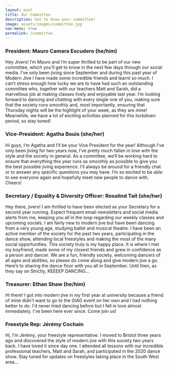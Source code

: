```yaml
---
layout: post
title: Our Committee
description: Get to know your committee!
image: assets/images/committee.jpg
nav-menu: true
permalink: /committee
---
```


<div class="row">
	<div class="6u 12u$(small)">
		<h3>President: Mauro Camara Escudero (he/him)</h3>
		<p>Hey Jivers! I’m Mauro and I’m super thrilled to be part of our new committee, which you’ll get to know in the next few days through our social media. I’ve only been jiving since September and during this past year of Modern Jive I have made some incredible friends and learnt so much. I can’t stress enough how lucky we are to have had such an outstanding committee who, together with our teachers Matt and Sarah, did a marvellous job at making classes lively and enjoyable last year. I’m looking forward to dancing and chatting with every single one of you, making sure that the society runs smoothly and, most importantly, ensuring that Thursday nights will be the highlight of your week, as they are mine! Meanwhile, we have a lot of exciting activities planned for this lockdown period, so stay tuned!</p>
	</div>
	<div class="6u$ 12u$(small)">
		<h3>Vice-President: Agatha Bouis (she/her)</h3>
		<p>Hi guys, I’m Agatha and I’ll be your Vice President for the year! Although I’ve only been jiving for two years now, I’ve pretty much fallen in love with the style and the society in general. As a committee, we’ll be working hard to ensure that everything this year runs as smoothly as possible to give you the best possible jiving experience. I’ll always be around for a friendly chat or to answer any specific questions you may have. I’m so excited to be able to see everyone again and hopefully meet new people to dance with. Cheers! </p>
	</div>
	<!-- Break -->
	<div class="6u 12u$(small)">
		<h3>Secretary / Equality & Diversity Officer: Rosalind Tait (she/her)</h3>
		<p>Hey there, jivers! I am thrilled to have been elected as your Secretary for a second year running. Expect frequent email newsletters and social media alerts from me, keeping you all in the loop regarding our weekly classes and upcoming socials. I am fairly new to modern jive but have been dancing from a very young age, studying ballet and musical theatre. I have been an active member of the society for the past two years, participating in the dance show, attending local freestyles and making the most of the many social opportunities. This society truly is my happy place. It is where I met my boyfriend, made some of my closest friends and grew in confidence as a person and dancer. We are a fun, friendly society, welcoming dancers of all ages and abilities, so please do come along and give modern jive a go. Here’s to sharing the dance floor with you all in September. Until then, as they say on Strictly, KEEEEP DANCING…</p>
	</div>
	<div class="6u$ 12u$(small)">
		<h3>Treasurer: Ethan Shaw (he/him)</h3>
		<p>Hi there! I got into modern jive in my first year at university because a friend of mine didn't want to go to the GIAG event on her own and I had nothing better to do. I'd never tried dancing before but I fell in love almost immediately. I've been here ever since. Come join us! </p>
	</div>
	<!-- Break -->
	<div class="6u 12u$(small)">
		<h3>Freestyle Rep: Jérémy Cochain</h3>
		<p>Hi, I’m Jérémy, your freestyle representative. I moved to Bristol three years ago and discovered the style of modern jive with this society two years back. I have loved it since day one. I attended all lessons with our incredible professional teachers, Matt and Sarah, and participated in the 2020 dance show. Stay tuned for updates on freestyles taking place in the South West area… </p>
	</div>
</div>
